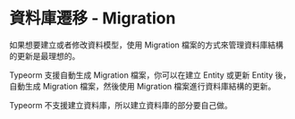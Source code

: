 # 資料庫遷移 - Migration

如果想要建立或者修改資料模型，使用 Migration 檔案的方式來管理資料庫結構的更新是最理想的。

Typeorm 支援自動生成 Migration 檔案，你可以在建立 Entity 或更新 Entity 後，自動生成 Migration 檔案，然後使用 Migration 檔案進行資料庫結構的更新。

Typeorm 不支援建立資料庫，所以建立資料庫的部分要自己做。
